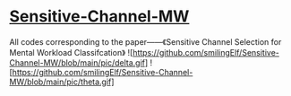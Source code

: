 # [Sensitive-Channel-MW](https://www.researchgate.net/publication/361621108_Sensitive_Channel_Selection_for_Mental_Workload_Classification)
All codes corresponding to the paper——《Sensitive Channel Selection for Mental Workload Classifcation》
![https://github.com/smilingElf/Sensitive-Channel-MW/blob/main/pic/delta.gif] ![https://github.com/smilingElf/Sensitive-Channel-MW/blob/main/pic/theta.gif]

